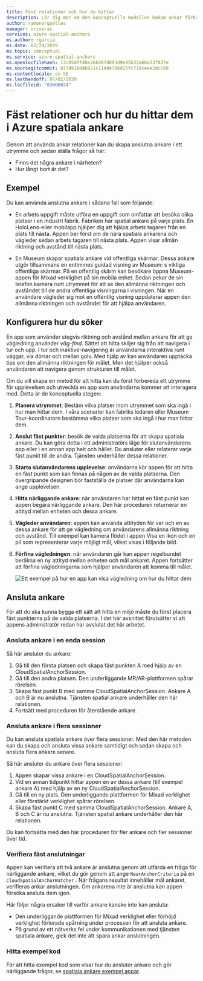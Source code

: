 ```yaml
---
title: Fäst relationer och hur du hittar
description: Lär dig mer om den konceptuella modellen bakom ankar förhållanden. Lär dig att ansluta ankare inom ett utrymme och att använda närliggande API för att uppfylla ett sätt att söka efter ett scenario.
author: ramonarguelles
manager: vriveras
services: azure-spatial-anchors
ms.author: rgarcia
ms.date: 02/24/2019
ms.topic: conceptual
ms.service: azure-spatial-anchors
ms.openlocfilehash: 13c85dff40e266287d893d9e45b32a66a33f027e
ms.sourcegitcommit: 877491bd46921c11dd478bd25fc718ceee2dcc08
ms.contentlocale: sv-SE
ms.lasthandoff: 07/02/2020
ms.locfileid: "83006024"
---
```

# <a name="anchor-relationships-and-way-finding-in-azure-spatial-anchors"></a>Fäst relationer och hur du hittar dem i Azure spatiala ankare

Genom att använda ankar relationer kan du skapa anslutna ankare i ett utrymme och sedan ställa frågor så här:

* Finns det några ankare i närheten?
* Hur långt bort är det?

## <a name="examples"></a>Exempel

Du kan använda anslutna ankare i sådana fall som följande:

* En arbets uppgift måste utföra en uppgift som omfattar att besöka olika platser i en industri fabrik. Fabriken har spatial ankare på varje plats. En HoloLens-eller mobilapp hjälper dig att hjälpa arbets tagaren från en plats till nästa. Appen ber först om de nära spatiala ankarena och vägleder sedan arbets tagaren till nästa plats. Appen visar allmän riktning och avstånd till nästa plats.

* En Museum skapar spatiala ankare vid offentliga skärmar. Dessa ankare utgör tillsammans en entimmes guidad visning av Museum: s viktiga offentliga skärmar. På en offentlig skärm kan besökare öppna Museum-appen för Mixad verklighet på sin mobila enhet. Sedan pekar de sin telefon kamera runt utrymmet för att se den allmänna riktningen och avståndet till de andra offentliga visningarna i visningen. När en användare vägleder sig mot en offentlig visning uppdaterar appen den allmänna riktningen och avståndet för att hjälpa användaren.

## <a name="set-up-way-finding"></a>Konfigurera hur du söker

En app som använder stegvis riktning och avstånd mellan ankare för att ge vägledning använder *väg-find*. Sättet att hitta skiljer sig från att navigera i tur och upp. I tur och inaktive-navigering är användarna interaktiva runt väggar, via dörrar och mellan golv. Med hjälp av kan användaren upptäcka tips om den allmänna riktningen för målet. Men det hjälper också användaren att navigera genom strukturen till målet.

Om du vill skapa en metod för att hitta kan du först förbereda ett utrymme för upplevelsen och utveckla en app som användarna kommer att interagera med. Detta är de konceptuella stegen:

1. **Planera utrymmet**: Bestäm vilka platser inom utrymmet som ska ingå i hur man hittar dem. I våra scenarier kan fabriks ledaren eller Museum Tour-koordinatorn bestämma vilka platser som ska ingå i hur man hittar dem.
2. **Anslut fäst punkter**: besök de valda platserna för att skapa spatiala ankare. Du kan göra detta i ett administratörs läge för slutanvändarens app eller i en annan app helt och hållet. Du ansluter eller relaterar varje fäst punkt till de andra. Tjänsten underhåller dessa relationer.
3. **Starta slutanvändarens upplevelse**: användarna kör appen för att hitta en fäst punkt som kan finnas på någon av de valda platserna. Den övergripande designen bör fastställa de platser där användarna kan ange upplevelsen.
4. **Hitta närliggande ankare**: när användaren har hittat en fäst punkt kan appen begära närliggande ankare. Den här proceduren returnerar en attityd mellan enheten och dessa ankare.
5. **Vägleder användaren**: appen kan använda attityden för var och en av dessa ankare för att ge vägledning om användarens allmänna riktning och avstånd. Till exempel kan kamera flödet i appen Visa en ikon och en pil som representerar varje möjligt mål, vilket visas i följande bild.
6. **Förfina vägledningen**: när användaren går kan appen regelbundet beräkna en ny attityd mellan enheten och mål ankaret. Appen fortsätter att förfina vägledningarna som hjälper användaren att komma till målet.

    ![Ett exempel på hur en app kan visa vägledning om hur du hittar dem](./media/meeting-spot.png)

## <a name="connect-anchors"></a>Ansluta ankare

För att du ska kunna bygga ett sätt att hitta en miljö måste du först placera fäst punkterna på de valda platserna. I det här avsnittet förutsätter vi att appens administratör redan har avslutat det här arbetet.

### <a name="connect-anchors-in-a-single-session"></a>Ansluta ankare i en enda session

Så här ansluter du ankare:

1. Gå till den första platsen och skapa fäst punkten A med hjälp av en CloudSpatialAnchorSession.
2. Gå till den andra platsen. Den underliggande MR/AR-plattformen spårar rörelsen.
3. Skapa fäst punkt B med samma CloudSpatialAnchorSession. Ankare A och B är nu anslutna. Tjänsten spatial ankare underhåller den här relationen.
4. Fortsätt med proceduren för återstående ankare.

### <a name="connect-anchors-in-multiple-sessions"></a>Ansluta ankare i flera sessioner

Du kan ansluta spatiala ankare över flera sessioner. Med den här metoden kan du skapa och ansluta vissa ankare samtidigt och sedan skapa och ansluta flera ankare senare.

Så här ansluter du ankare över flera sessioner:

1. Appen skapar vissa ankare i en CloudSpatialAnchorSession.
2. Vid en annan tidpunkt hittar appen en av dessa ankare (till exempel ankare A) med hjälp av en ny CloudSpatialAnchorSession.
3. Gå till en ny plats. Den underliggande plattformen för Mixad verklighet eller förstärkt verklighet spårar rörelsen.
4. Skapa fäst punkt C med samma CloudSpatialAnchorSession. Ankare A, B och C är nu anslutna. Tjänsten spatial ankare underhåller den här relationen.

Du kan fortsätta med den här proceduren för fler ankare och fler sessioner över tid.

### <a name="verify-anchor-connections"></a>Verifiera fäst anslutningar

Appen kan verifiera att två ankare är anslutna genom att utfärda en fråga för närliggande ankare, vilket du gör genom att ange `NearAnchorCriteria` på en `CloudSpatialAnchorWatcher` . När frågans resultat innehåller mål ankaret, verifieras ankar anslutningen. Om ankarena inte är anslutna kan appen försöka ansluta dem igen.

Här följer några orsaker till varför ankare kanske inte kan ansluta:

* Den underliggande plattformen för Mixad verklighet eller förhöjd verklighet förlorade spårning under processen för att ansluta ankare.
* På grund av ett nätverks fel under kommunikationen med tjänsten spatiala ankare, gick det inte att spara ankar anslutningen.

### <a name="find-sample-code"></a>Hitta exempel kod

För att hitta exempel kod som visar hur du ansluter ankare och gör närliggande frågor, se [spatiala ankare exempel appar](https://github.com/Azure/azure-spatial-anchors-samples).
